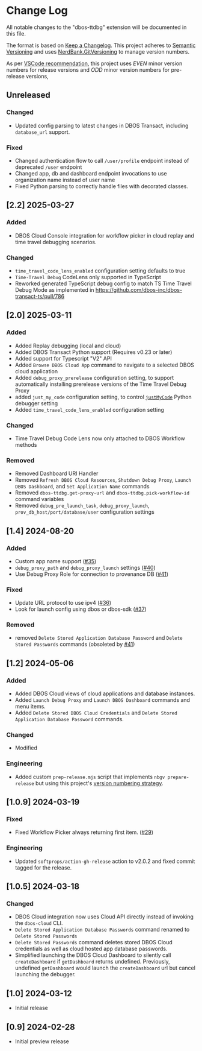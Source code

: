# Change Log

All notable changes to the "dbos-ttdbg" extension will be documented in this file.

The format is based on [Keep a Changelog](https://keepachangelog.com/).
This project adheres to [Semantic Versioning](https://semver.org) and uses 
[NerdBank.GitVersioning](https://github.com/AArnott/Nerdbank.GitVersioning) to manage version numbers.

As per [VSCode recommendation](https://code.visualstudio.com/api/working-with-extensions/publishing-extension#prerelease-extensions),
this project uses *EVEN* minor version numbers for release versions and *ODD* minor version numbers for pre-release versions,

## Unreleased

### Changed

* Updated config parsing to latest changes in DBOS Transact, including `database_url` support.

### Fixed

* Changed authentication flow to call `/user/profile` endpoint instead of deprecated `/user` endpoint
* Changed app, db and dashboard endpoint invocations to use organization name instead of user name
* Fixed Python parsing to correctly handle files with decorated classes.

## [2.2] 2025-03-27

### Added

* DBOS Cloud Console integration for workflow picker in cloud replay and time travel debugging scenarios.

### Changed

* `time_travel_code_lens_enabled` configuration setting defaults to true
* `Time-Travel Debug` CodeLens only supported in TypeScript
* Reworked generated TypeScript debug config to match TS Time Travel Debug Mode as implemented in https://github.com/dbos-inc/dbos-transact-ts/pull/786

## [2.0] 2025-03-11

### Added

* Added Replay debugging (local and cloud)
* Added DBOS Transact Python support (Requires v0.23 or later)
* Added support for Typescript "V2" API
* Added `Browse DBOS Cloud App` command to navigate to a selected DBOS cloud application
* Added `debug_proxy_prerelease` configuration setting, to support automatically installing prerelease versions of the Time Travel Debug Proxy
* added `just_my_code` configuration setting, to control [`justMyCode`](https://code.visualstudio.com/docs/python/debugging#_justmycode) Python debugger setting
* Added `time_travel_code_lens_enabled` configuration setting

### Changed

* Time Travel Debug Code Lens now only attached to DBOS Workflow methods

### Removed

* Removed Dashboard URI Handler
* Removed `Refresh DBOS Cloud Resources`, `Shutdown Debug Proxy`, `Launch DBOS Dashboard`, and `Set Application Name` commands
* Removed `dbos-ttdbg.get-proxy-url` and `dbos-ttdbg.pick-workflow-id` command variables
* Removed `debug_pre_launch_task`, `debug_proxy_launch`, `prov_db_host/port/database/user` configuration settings



## [1.4] 2024-08-20

### Added

- Custom app name support ([#35](https://github.com/dbos-inc/ttdbg-extension/pull/35))
- `debug_proxy_path` and `debug_proxy_launch` settings ([#40](https://github.com/dbos-inc/ttdbg-extension/pull/40))
- Use Debug Proxy Role for connection to provenance DB ([#41](https://github.com/dbos-inc/ttdbg-extension/pull/41))


### Fixed

- Update URL protocol to use ipv4 ([#36](https://github.com/dbos-inc/ttdbg-extension/pull/36))
- Look for launch config using dbos or dbos-sdk ([#37](https://github.com/dbos-inc/ttdbg-extension/pull/37))

### Removed

- removed `Delete Stored Application Database Password` and `Delete Stored Passwords` commands (obsoleted by [#41](https://github.com/dbos-inc/ttdbg-extension/pull/41))



## [1.2] 2024-05-06

### Added

- Added DBOS Cloud views of cloud applications and database instances.
- Added `Launch Debug Proxy` and `Launch DBOS Dashboard` commands and menu items.
- Added `Delete Stored DBOS Cloud Credentials` and `Delete Stored Application Database Password` commands.

### Changed 

- Modified 

### Engineering

- Added custom `prep-release.mjs` script that implements `nbgv prepare-release` but using this project's
  [version numbering strategy](https://github.com/dbos-inc/ttdbg-extension?tab=readme-ov-file#versioning-strategy).



## [1.0.9] 2024-03-19

### Fixed

- Fixed Workflow Picker always returning first item. ([#29](https://github.com/dbos-inc/ttdbg-extension/issues/29))

### Engineering

- Updated `softprops/action-gh-release` action to v2.0.2 and fixed commit tagged for the release.



## [1.0.5] 2024-03-18

### Changed

- DBOS Cloud integration now uses Cloud API directly instead of invoking the `dbos-cloud` CLI.
- `Delete Stored Application Database Passwords` command renamed to `Delete Stored Passwords`
- `Delete Stored Passwords` command deletes stored DBOS Cloud credentials as well as cloud hosted app database passwords.
- Simplified launching the DBOS Cloud Dashboard to silently call `createDashboard` if `getDashboard` returns undefined. 
  Previously, undefined `getDashboard` would launch the `createDashboard` url but cancel launching the debugger.



## [1.0] 2024-03-12

- Initial release



## [0.9] 2024-02-28

- Initial preview release
